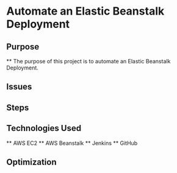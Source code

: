 # Automate an Elastic Beanstalk Deployment

## Purpose
** The purpose of this project is to automate an Elastic Beanstalk Deployment.

## Issues

## Steps

## Technologies Used
** AWS EC2
** AWS Beanstalk
** Jenkins
** GitHub


## Optimization
